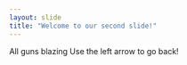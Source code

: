 ```yaml
---
layout: slide
title: "Welcome to our second slide!"
---
```

All guns blazing
Use the left arrow to go back!
